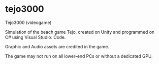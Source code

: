 # tejo3000
Tejo3000 (videogame)

Simulation of the beach game Tejo, created on Unity and programmed on C# using Visual Studio: Code.

Graphic and Audio assets are credited in the game.

The game may not run on all lower-end PCs or without a dedicated GPU.
